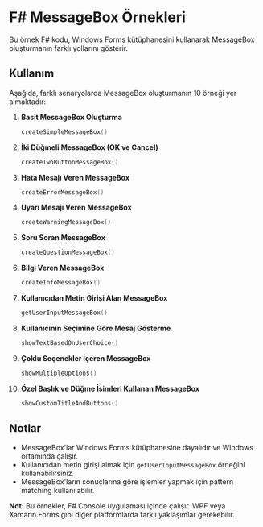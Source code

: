 # F# MessageBox Örnekleri

Bu örnek F# kodu, Windows Forms kütüphanesini kullanarak MessageBox oluşturmanın farklı yollarını gösterir. 

## Kullanım

Aşağıda, farklı senaryolarda MessageBox oluşturmanın 10 örneği yer almaktadır:

1. **Basit MessageBox Oluşturma**
    ```fsharp
    createSimpleMessageBox()
    ```

2. **İki Düğmeli MessageBox (OK ve Cancel)**
    ```fsharp
    createTwoButtonMessageBox()
    ```

3. **Hata Mesajı Veren MessageBox**
    ```fsharp
    createErrorMessageBox()
    ```

4. **Uyarı Mesajı Veren MessageBox**
    ```fsharp
    createWarningMessageBox()
    ```

5. **Soru Soran MessageBox**
    ```fsharp
    createQuestionMessageBox()
    ```

6. **Bilgi Veren MessageBox**
    ```fsharp
    createInfoMessageBox()
    ```

7. **Kullanıcıdan Metin Girişi Alan MessageBox**
    ```fsharp
    getUserInputMessageBox()
    ```

8. **Kullanıcının Seçimine Göre Mesaj Gösterme**
    ```fsharp
    showTextBasedOnUserChoice()
    ```

9. **Çoklu Seçenekler İçeren MessageBox**
    ```fsharp
    showMultipleOptions()
    ```

10. **Özel Başlık ve Düğme İsimleri Kullanan MessageBox**
    ```fsharp
    showCustomTitleAndButtons()
    ```

## Notlar

- MessageBox'lar Windows Forms kütüphanesine dayalıdır ve Windows ortamında çalışır.
- Kullanıcıdan metin girişi almak için `getUserInputMessageBox` örneğini kullanabilirsiniz.
- MessageBox'ların sonuçlarına göre işlemler yapmak için pattern matching kullanılabilir.

**Not:** Bu örnekler, F# Console uygulaması içinde çalışır. WPF veya Xamarin.Forms gibi diğer platformlarda farklı yaklaşımlar gerekebilir.

